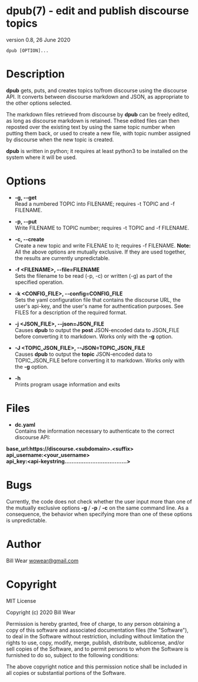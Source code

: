 # dpub(7) - edit and publish discourse topics

version 0.8, 26 June 2020

```
dpub [OPTION]...
```

<a name="description"></a>

# Description

**dpub**
gets, puts, and creates topics to/from discourse using the discourse API. It
converts between discourse markdown and JSON, as appropriate to the other options
selected.

The markdown files retrieved from discourse by
**dpub**
can be freely edited, as long as discourse markdown is retained.
These edited files can then reposted over the existing text by using the same topic number when putting them back, or used to create a new file, with topic number assigned
by discourse when the new topic is created.

**dpub**
is written in python; it requires at least python3 to be installed on the system where it will be used.

<a name="options"></a>

# Options


* **-g, --get**  
  Read a numbered TOPIC into FILENAME; requires -t TOPIC and -f FILENAME.
* **-p, --put**  
  Write FILENAME to TOPIC number; requires -t TOPIC and -f FILENAME.
* **-c, --create**  
  Create a new topic and write FILENAE to it; requires -f FILENAME.
  **Note:**
  All the above options are mutually exclusive. If they are used together, the
  results are currently unpredictable.

* **-f &lt;FILENAME&gt;, --file=FILENAME**  
  Sets the filename to be read (-p, -c) or written (-g) as part of the specified
  operation.
* **-k &lt;CONFIG_FILE&gt;, --config=CONFIG_FILE**  
  Sets the yaml configuration file that contains the discourse URL, the user's api-key,
  and the user's name for authentication purposes.  See FILES for a description of the
  required format.
* **-j &lt;JSON_FILE&gt;, --json=JSON_FILE**  
  Causes
  **dpub**
  to output the
  **post**
  JSON-encoded data to JSON_FILE before converting it to markdown.  Works only with the
  **-g**
  option.


* **-J &lt;TOPIC_JSON_FILE&gt;, --JSON=TOPIC_JSON_FILE**  
  Causes
  **dpub**
  to output the
  **topic**
  JSON-encoded data to TOPIC_JSON_FILE before converting it to markdown.  Works only with the
  **-g**
  option.


* **-h**  
  Prints program usage information and exits

<a name="files"></a>

# Files


* **dc.yaml**  
  Contains the information necessary to authenticate to the correct discourse API:

**base_url:**https://discourse.&lt;subdomain&gt;.&lt;suffix&gt;  
**api_username:**&lt;your_username&gt;  
**api_key:**&lt;api-key**string....................................&gt;**

<a name="bugs"></a>

# Bugs

Currently, the code does not check whether the user input more than one of the mutually
exclusive options
**-g**
/
**-p**
/
**-c**
on the same command line.  As a consequence, the behavior when specifying more than one of these options is unpredictable.

<a name="author"></a>

# Author

Bill Wear [wowear@gmail.com](mailto:wowear@gmail.com)

<a name="copyright"></a>

# Copyright

MIT License

Copyright (c) 2020 Bill Wear


Permission is hereby granted, free of charge, to any person obtaining a copy
of this software and associated documentation files (the "Software"), to deal
in the Software without restriction, including without limitation the rights
to use, copy, modify, merge, publish, distribute, sublicense, and/or sell
copies of the Software, and to permit persons to whom the Software is
furnished to do so, subject to the following conditions:

The above copyright notice and this permission notice shall be included in
all copies or substantial portions of the Software. 
